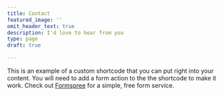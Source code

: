 ```yaml
---
title: Contact
featured_image: ''
omit_header_text: true
description: I'd love to hear from you
type: page
draft: true

---
```



This is an example of a custom shortcode that you can put right into your content. You will need to add a form action to the the shortcode to make it work. Check out [Formspree](https://formspree.io/) for a simple, free form service.
